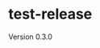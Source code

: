 # test-release

Version 0.3.0

<script src="https://cdn.jsdelivr.net/test-release/0.3.0/test.min.js"></script>
